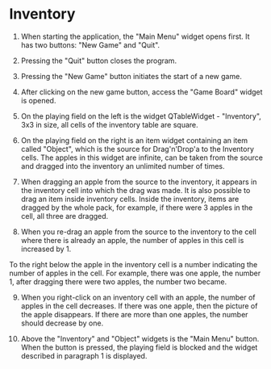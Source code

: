 # Inventory 

1. When starting the application, the "Main Menu" widget opens first. It has two buttons: "New Game" and "Quit". 

 2. Pressing the "Quit" button closes the program. 

 3. Pressing the "New Game" button initiates the start of a new game. 

 4. After clicking on the new game button, access the "Game Board" widget is opened. 

 5. On the playing field on the left is the widget QTableWidget - "Inventory", 3x3 in size, all cells of the inventory table are square. 

6. On the playing field on the right is an item widget containing an item called "Object", which is the source for Drag'n'Drop'a to the Inventory cells. The apples in this widget are infinite, can be taken from the source and dragged into the inventory an unlimited number of times. 

7. When dragging an apple from the source to the inventory, it appears in the inventory cell into which the drag was made. It is also possible to drag an item inside inventory cells. Inside the inventory, items are dragged by the whole pack,  for example, if there were 3 apples in the cell, all three are dragged. 

8. When you re-drag an apple from the source to the inventory to the cell where there is already an apple, the number of apples in this cell is increased by 1. 

To the right below the apple in the inventory cell is a number indicating the number of apples in the cell. For example, there was one apple, the number 1, after dragging there were two apples, the number two became. 

9. When you right-click on an inventory cell with an apple, the number of apples in the cell decreases. If there was one apple, then the picture of the apple disappears. If there are more than one apples, the number should decrease by one. 

10. Above the "Inventory" and "Object" widgets is the "Main Menu" button. When the button is pressed, the playing field is blocked and the widget described in paragraph 1 is displayed.
